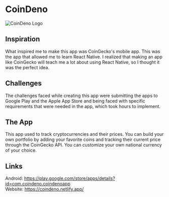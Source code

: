 # CoinDeno

![CoinDeno Logo](https://github.com/soodaayush/coindeno/assets/68301104/2ce92e30-4121-4a21-84a1-57568248e546)

## Inspiration

What inspired me to make this app was CoinGecko's mobile app. This was the app that allowed me to learn React Native. I realized that making an app like CoinGecko will teach me a lot about using React Native, so I thought it was the perfect idea. 

## Challenges

The challenges faced while creating this app were submitting the apps to Google Play and the Apple App Store and being faced with specific requirements that were needed in the app, which took hours to implement.

## The App

This app used to track cryptocurrencies and their prices. You can build your own portfolio by adding your favorite coins and tracking their current price through the CoinGecko API. You can customize your own national currency of your choice.

## Links

Android: https://play.google.com/store/apps/details?id=com.coindeno.coindenoapp \
Website: https://coindeno.netlify.app/
